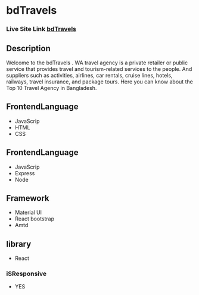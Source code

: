 #  bdTravels 

### Live Site Link [bdTravels ](https://bdtravels-f3b14.web.app/)


## Description
Welcome to the  bdTravels . WA travel agency is a private retailer or public service that provides travel and tourism-related services to the people. And suppliers such as activities, airlines, car rentals, cruise lines, hotels, railways, travel insurance, and package tours. Here you can know about the Top 10 Travel Agency in Bangladesh.


## FrontendLanguage 
  * JavaScrip
  * HTML
  * CSS

## FrontendLanguage 
  * JavaScrip
  * Express
  * Node

## Framework
  * Material UI
  * React bootstrap
  * Amtd
  
  
## library
  * React 
  
  
 ### iSResponsive 
  * YES


